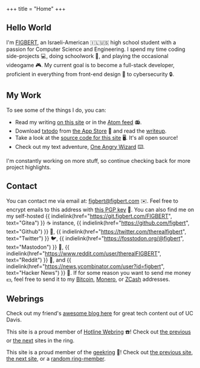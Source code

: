 +++
title = "Home"
+++

## Hello World

<div class="h-card"><p class="p-note">I'm <a class="p-name u-url u-uid" href="https://figbert.com/" rel="me">FIGBERT</a>, an Israeli-American &#x1F1EE;&#x1F1F1;&#x1F1FA;&#x1F1F8;
high school student with a passion for Computer Science and Engineering. I spend my time coding side-projects &#x1F4BB;, doing schoolwork &#x1F3EB;, and playing the occasional
videogame &#x1F3AE;. My current goal is to become a full-stack developer, proficient in everything from front-end design &#x1F3A8; to cybersecurity &#x1F512;.</p>

## My Work

To see some of the things I do, you can:

* Read my writing [on this site][posts] or in the [Atom feed][atom] &#x1F4FB;.
* Download [txtodo][txtodo-site] from [the App Store][txtodo-store] &#x1F34E; and read the [writeup][txtodo-article].
* Take a look at the [source code for this site][site-src] &#x1F5A5;. It's all open source!
* Check out my text adventure, [One Angry Wizard][txt-adventure] &#x2328;&#xFE0F;.

I'm constantly working on more stuff, so continue checking back for more project highlights.

## Contact

You can contact me via email at: <a class="u-email" href="mailto:figbert@figbert.com" rel="me">figbert@figbert.com</a> &#x2709;&#xFE0F;. Feel free to encrypt emails to this
address with [this PGP key][pgp] &#x1F511;. You can also find me on my self-hosted {{ indielink(href="https://git.figbert.com/FIGBERT", text="Gitea") }} &#x2615;&#xFE0F;
instance, {{ indielink(href="https://github.com/figbert", text="Github") }} &#x1F419;, {{ indielink(href="https://twitter.com/therealfigbert", text="Twitter") }} &#x1F426;, {{
indielink(href="https://fosstodon.org/@figbert", text="Mastodon") }} &#x1F418;, {{ indielink(href="https://www.reddit.com/user/therealFIGBERT", text="Reddit") }} &#x1F916;,
and {{ indielink(href="https://news.ycombinator.com/user?id=figbert", text="Hacker News") }} &#x1F4F0;. If for some reason you want to send me money &#x1F4B5;, feel free to send
it to my [Bitcoin][bitcoin], [Monero][monero], or [ZCash][zcash] addresses.</div>

## Webrings

Check out my friend's [awesome blog here][burning-silicon] for great tech content out of UC Davis.

This site is a proud member of [Hotline Webring][hotline-webring] &#x260E;&#xFE0F;! Check out [the previous][hw-prev] or [the next][hw-next] sites in the ring.

This site is a proud member of the [geekring][geekring] &#x1F4BE;! Check out [the previous site][gr-prev], [the next site][gr-next], or a [random ring-member][gr-rand].

[pgp]: /publickey-pgp.asc
[bitcoin]: /bitcoin.txt
[monero]: /monero.txt
[zcash]: /zcash.txt
[posts]: @/posts/_index.md
[atom]: /atom.xml
[txtodo-site]: https://txtodo.app/
[txtodo-store]: https://apps.apple.com/us/app/txtodo/id1504609185
[txtodo-article]: @/projects/txtodo/index.md
[site-src]: https://git.figbert.com/FIGBERT/figbert.com
[openmoji]: https://openmoji.org/
[txt-adventure]: /one-angry-wizard.gblorb
[burning-silicon]: https://burningsilicon.dev/
[hotline-webring]: https://hotlinewebring.club/
[hw-prev]: https://hotlinewebring.club/FIGBERT/previous
[hw-next]: https://hotlinewebring.club/FIGBERT/next
[geekring]: https://geekring.net/
[gr-prev]: http://geekring.net/site/79/previous
[gr-next]: http://geekring.net/site/79/next
[gr-rand]: http://geekring.net/site/79/random

